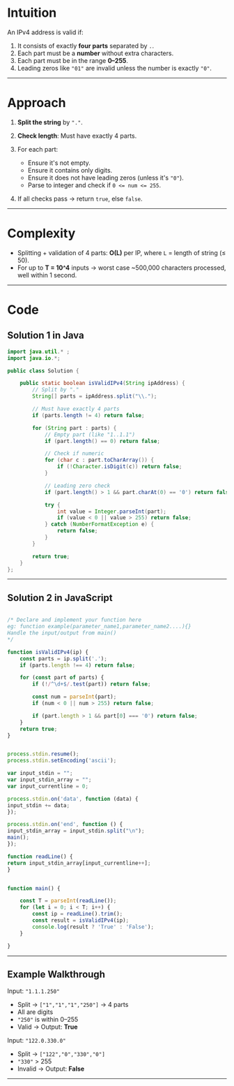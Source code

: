 # Intuition

An IPv4 address is valid if:

1. It consists of exactly **four parts** separated by `.`.
2. Each part must be a **number** without extra characters.
3. Each part must be in the range **0–255**.
4. Leading zeros like `"01"` are invalid unless the number is exactly `"0"`.

---

# Approach

1. **Split the string** by `"."`.
2. **Check length**: Must have exactly 4 parts.
3. For each part:

   * Ensure it's not empty.
   * Ensure it contains only digits.
   * Ensure it does not have leading zeros (unless it's `"0"`).
   * Parse to integer and check if `0 <= num <= 255`.
4. If all checks pass → return `true`, else `false`.

---

# Complexity

* Splitting + validation of 4 parts: **O(L)** per IP, where `L` = length of string (≤ 50).
* For up to **T = 10^4** inputs → worst case ~500,000 characters processed, well within 1 second.

---

# Code

## Solution 1 in Java

```java
import java.util.* ;
import java.io.*; 

public class Solution {

    public static boolean isValidIPv4(String ipAddress) {
        // Split by "."
        String[] parts = ipAddress.split("\\.");

        // Must have exactly 4 parts
        if (parts.length != 4) return false;

        for (String part : parts) {
            // Empty part (like "1..1.1")
            if (part.length() == 0) return false;

            // Check if numeric
            for (char c : part.toCharArray()) {
                if (!Character.isDigit(c)) return false;
            }

            // Leading zero check
            if (part.length() > 1 && part.charAt(0) == '0') return false;

            try {
                int value = Integer.parseInt(part);
                if (value < 0 || value > 255) return false;
            } catch (NumberFormatException e) {
                return false;
            }
        }

        return true;
    }
};

```

---

## Solution 2 in JavaScript

```javascript

/* Declare and implement your function here 
eg: function example(parameter_name1,parameter_name2....){}
Handle the input/output from main()
*/

function isValidIPv4(ip) {
    const parts = ip.split('.');
    if (parts.length !== 4) return false;

    for (const part of parts) {
        if (!/^\d+$/.test(part)) return false;

        const num = parseInt(part);
        if (num < 0 || num > 255) return false;

        if (part.length > 1 && part[0] === '0') return false;
    }
    return true;
}


process.stdin.resume();
process.stdin.setEncoding('ascii');

var input_stdin = "";
var input_stdin_array = "";
var input_currentline = 0;

process.stdin.on('data', function (data) {
input_stdin += data;
});

process.stdin.on('end', function () {
input_stdin_array = input_stdin.split("\n");
main();    
});

function readLine() {
return input_stdin_array[input_currentline++];
}


function main() {

    const T = parseInt(readLine());
    for (let i = 0; i < T; i++) {
        const ip = readLine().trim();
        const result = isValidIPv4(ip);
        console.log(result ? 'True' : 'False');
    }

}

```

---

## Example Walkthrough

Input: `"1.1.1.250"`

* Split → `["1","1","1","250"]` → 4 parts 
* All are digits 
* `"250"` is within 0–255 
* Valid → Output: **True**

Input: `"122.0.330.0"`

* Split → `["122","0","330","0"]` 
* `"330"` > 255
* Invalid → Output: **False**

---
